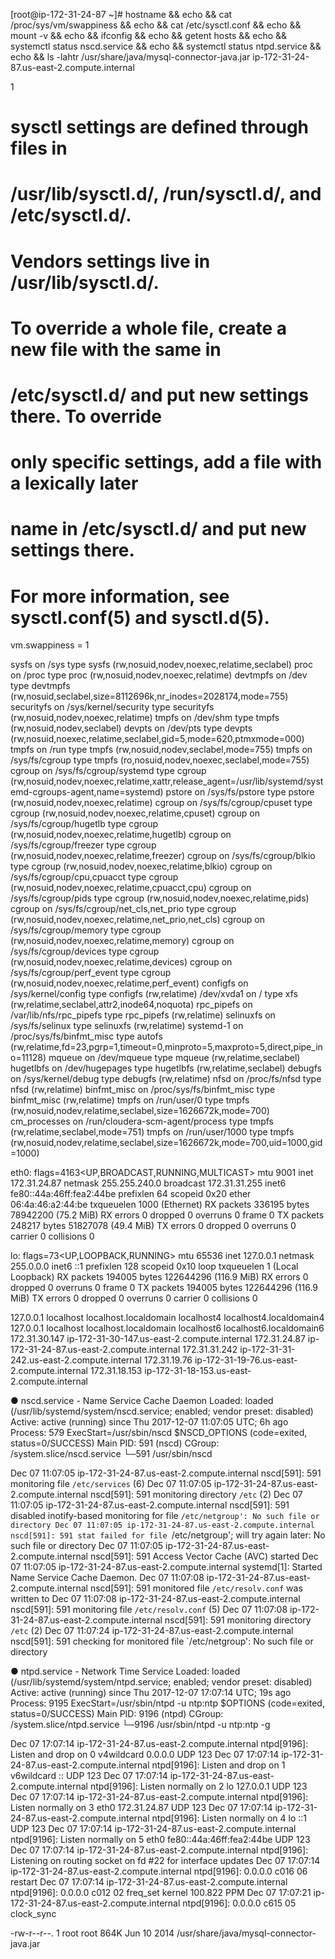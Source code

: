 [root@ip-172-31-24-87 ~]# hostname && echo && cat /proc/sys/vm/swappiness && echo && cat /etc/sysctl.conf && echo && mount -v && echo && ifconfig && echo && getent hosts && echo && systemctl status nscd.service && echo && systemctl status ntpd.service && echo && ls -lahtr /usr/share/java/mysql-connector-java.jar
ip-172-31-24-87.us-east-2.compute.internal

1

# sysctl settings are defined through files in
# /usr/lib/sysctl.d/, /run/sysctl.d/, and /etc/sysctl.d/.
#
# Vendors settings live in /usr/lib/sysctl.d/.
# To override a whole file, create a new file with the same in
# /etc/sysctl.d/ and put new settings there. To override
# only specific settings, add a file with a lexically later
# name in /etc/sysctl.d/ and put new settings there.
#
# For more information, see sysctl.conf(5) and sysctl.d(5).
vm.swappiness = 1

sysfs on /sys type sysfs (rw,nosuid,nodev,noexec,relatime,seclabel)
proc on /proc type proc (rw,nosuid,nodev,noexec,relatime)
devtmpfs on /dev type devtmpfs (rw,nosuid,seclabel,size=8112696k,nr_inodes=2028174,mode=755)
securityfs on /sys/kernel/security type securityfs (rw,nosuid,nodev,noexec,relatime)
tmpfs on /dev/shm type tmpfs (rw,nosuid,nodev,seclabel)
devpts on /dev/pts type devpts (rw,nosuid,noexec,relatime,seclabel,gid=5,mode=620,ptmxmode=000)
tmpfs on /run type tmpfs (rw,nosuid,nodev,seclabel,mode=755)
tmpfs on /sys/fs/cgroup type tmpfs (ro,nosuid,nodev,noexec,seclabel,mode=755)
cgroup on /sys/fs/cgroup/systemd type cgroup (rw,nosuid,nodev,noexec,relatime,xattr,release_agent=/usr/lib/systemd/systemd-cgroups-agent,name=systemd)
pstore on /sys/fs/pstore type pstore (rw,nosuid,nodev,noexec,relatime)
cgroup on /sys/fs/cgroup/cpuset type cgroup (rw,nosuid,nodev,noexec,relatime,cpuset)
cgroup on /sys/fs/cgroup/hugetlb type cgroup (rw,nosuid,nodev,noexec,relatime,hugetlb)
cgroup on /sys/fs/cgroup/freezer type cgroup (rw,nosuid,nodev,noexec,relatime,freezer)
cgroup on /sys/fs/cgroup/blkio type cgroup (rw,nosuid,nodev,noexec,relatime,blkio)
cgroup on /sys/fs/cgroup/cpu,cpuacct type cgroup (rw,nosuid,nodev,noexec,relatime,cpuacct,cpu)
cgroup on /sys/fs/cgroup/pids type cgroup (rw,nosuid,nodev,noexec,relatime,pids)
cgroup on /sys/fs/cgroup/net_cls,net_prio type cgroup (rw,nosuid,nodev,noexec,relatime,net_prio,net_cls)
cgroup on /sys/fs/cgroup/memory type cgroup (rw,nosuid,nodev,noexec,relatime,memory)
cgroup on /sys/fs/cgroup/devices type cgroup (rw,nosuid,nodev,noexec,relatime,devices)
cgroup on /sys/fs/cgroup/perf_event type cgroup (rw,nosuid,nodev,noexec,relatime,perf_event)
configfs on /sys/kernel/config type configfs (rw,relatime)
/dev/xvda1 on / type xfs (rw,relatime,seclabel,attr2,inode64,noquota)
rpc_pipefs on /var/lib/nfs/rpc_pipefs type rpc_pipefs (rw,relatime)
selinuxfs on /sys/fs/selinux type selinuxfs (rw,relatime)
systemd-1 on /proc/sys/fs/binfmt_misc type autofs (rw,relatime,fd=23,pgrp=1,timeout=0,minproto=5,maxproto=5,direct,pipe_ino=11128)
mqueue on /dev/mqueue type mqueue (rw,relatime,seclabel)
hugetlbfs on /dev/hugepages type hugetlbfs (rw,relatime,seclabel)
debugfs on /sys/kernel/debug type debugfs (rw,relatime)
nfsd on /proc/fs/nfsd type nfsd (rw,relatime)
binfmt_misc on /proc/sys/fs/binfmt_misc type binfmt_misc (rw,relatime)
tmpfs on /run/user/0 type tmpfs (rw,nosuid,nodev,relatime,seclabel,size=1626672k,mode=700)
cm_processes on /run/cloudera-scm-agent/process type tmpfs (rw,relatime,seclabel,mode=751)
tmpfs on /run/user/1000 type tmpfs (rw,nosuid,nodev,relatime,seclabel,size=1626672k,mode=700,uid=1000,gid=1000)

eth0: flags=4163<UP,BROADCAST,RUNNING,MULTICAST>  mtu 9001
        inet 172.31.24.87  netmask 255.255.240.0  broadcast 172.31.31.255
        inet6 fe80::44a:46ff:fea2:44be  prefixlen 64  scopeid 0x20<link>
        ether 06:4a:46:a2:44:be  txqueuelen 1000  (Ethernet)
        RX packets 336195  bytes 78942200 (75.2 MiB)
        RX errors 0  dropped 0  overruns 0  frame 0
        TX packets 248217  bytes 51827078 (49.4 MiB)
        TX errors 0  dropped 0 overruns 0  carrier 0  collisions 0

lo: flags=73<UP,LOOPBACK,RUNNING>  mtu 65536
        inet 127.0.0.1  netmask 255.0.0.0
        inet6 ::1  prefixlen 128  scopeid 0x10<host>
        loop  txqueuelen 1  (Local Loopback)
        RX packets 194005  bytes 122644296 (116.9 MiB)
        RX errors 0  dropped 0  overruns 0  frame 0
        TX packets 194005  bytes 122644296 (116.9 MiB)
        TX errors 0  dropped 0 overruns 0  carrier 0  collisions 0


127.0.0.1       localhost localhost.localdomain localhost4 localhost4.localdomain4
127.0.0.1       localhost localhost.localdomain localhost6 localhost6.localdomain6
172.31.30.147   ip-172-31-30-147.us-east-2.compute.internal
172.31.24.87    ip-172-31-24-87.us-east-2.compute.internal
172.31.31.242   ip-172-31-31-242.us-east-2.compute.internal
172.31.19.76    ip-172-31-19-76.us-east-2.compute.internal
172.31.18.153   ip-172-31-18-153.us-east-2.compute.internal

● nscd.service - Name Service Cache Daemon
   Loaded: loaded (/usr/lib/systemd/system/nscd.service; enabled; vendor preset: disabled)
   Active: active (running) since Thu 2017-12-07 11:07:05 UTC; 6h ago
  Process: 579 ExecStart=/usr/sbin/nscd $NSCD_OPTIONS (code=exited, status=0/SUCCESS)
 Main PID: 591 (nscd)
   CGroup: /system.slice/nscd.service
           └─591 /usr/sbin/nscd

Dec 07 11:07:05 ip-172-31-24-87.us-east-2.compute.internal nscd[591]: 591 monitoring file `/etc/services` (6)
Dec 07 11:07:05 ip-172-31-24-87.us-east-2.compute.internal nscd[591]: 591 monitoring directory `/etc` (2)
Dec 07 11:07:05 ip-172-31-24-87.us-east-2.compute.internal nscd[591]: 591 disabled inotify-based monitoring for file `/etc/netgroup': No such file or directory
Dec 07 11:07:05 ip-172-31-24-87.us-east-2.compute.internal nscd[591]: 591 stat failed for file `/etc/netgroup'; will try again later: No such file or directory
Dec 07 11:07:05 ip-172-31-24-87.us-east-2.compute.internal nscd[591]: 591 Access Vector Cache (AVC) started
Dec 07 11:07:05 ip-172-31-24-87.us-east-2.compute.internal systemd[1]: Started Name Service Cache Daemon.
Dec 07 11:07:08 ip-172-31-24-87.us-east-2.compute.internal nscd[591]: 591 monitored file `/etc/resolv.conf` was written to
Dec 07 11:07:08 ip-172-31-24-87.us-east-2.compute.internal nscd[591]: 591 monitoring file `/etc/resolv.conf` (5)
Dec 07 11:07:08 ip-172-31-24-87.us-east-2.compute.internal nscd[591]: 591 monitoring directory `/etc` (2)
Dec 07 11:07:24 ip-172-31-24-87.us-east-2.compute.internal nscd[591]: 591 checking for monitored file `/etc/netgroup': No such file or directory

● ntpd.service - Network Time Service
   Loaded: loaded (/usr/lib/systemd/system/ntpd.service; enabled; vendor preset: disabled)
   Active: active (running) since Thu 2017-12-07 17:07:14 UTC; 19s ago
  Process: 9195 ExecStart=/usr/sbin/ntpd -u ntp:ntp $OPTIONS (code=exited, status=0/SUCCESS)
 Main PID: 9196 (ntpd)
   CGroup: /system.slice/ntpd.service
           └─9196 /usr/sbin/ntpd -u ntp:ntp -g

Dec 07 17:07:14 ip-172-31-24-87.us-east-2.compute.internal ntpd[9196]: Listen and drop on 0 v4wildcard 0.0.0.0 UDP 123
Dec 07 17:07:14 ip-172-31-24-87.us-east-2.compute.internal ntpd[9196]: Listen and drop on 1 v6wildcard :: UDP 123
Dec 07 17:07:14 ip-172-31-24-87.us-east-2.compute.internal ntpd[9196]: Listen normally on 2 lo 127.0.0.1 UDP 123
Dec 07 17:07:14 ip-172-31-24-87.us-east-2.compute.internal ntpd[9196]: Listen normally on 3 eth0 172.31.24.87 UDP 123
Dec 07 17:07:14 ip-172-31-24-87.us-east-2.compute.internal ntpd[9196]: Listen normally on 4 lo ::1 UDP 123
Dec 07 17:07:14 ip-172-31-24-87.us-east-2.compute.internal ntpd[9196]: Listen normally on 5 eth0 fe80::44a:46ff:fea2:44be UDP 123
Dec 07 17:07:14 ip-172-31-24-87.us-east-2.compute.internal ntpd[9196]: Listening on routing socket on fd #22 for interface updates
Dec 07 17:07:14 ip-172-31-24-87.us-east-2.compute.internal ntpd[9196]: 0.0.0.0 c016 06 restart
Dec 07 17:07:14 ip-172-31-24-87.us-east-2.compute.internal ntpd[9196]: 0.0.0.0 c012 02 freq_set kernel 100.822 PPM
Dec 07 17:07:21 ip-172-31-24-87.us-east-2.compute.internal ntpd[9196]: 0.0.0.0 c615 05 clock_sync

-rw-r--r--. 1 root root 864K Jun 10  2014 /usr/share/java/mysql-connector-java.jar




